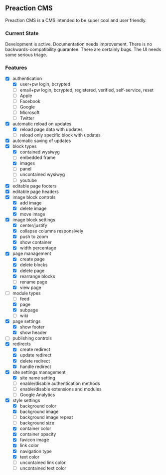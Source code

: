 ## Preaction CMS

Preaction CMS is a CMS intended to be super cool and user friendly.

### Current State

Development is active. Documentation needs improvement. There is no backwards-compatibility guarantee. There are certainly bugs. The UI needs some serious triage.

### Features

- [x] authentication
  - [x] user+pw login, bcrypted
  - [ ] email+pw login, bcrypted, registered, verified, self-service, reset
  - [ ] Apple
  - [ ] Facebook
  - [ ] Google
  - [ ] Microsoft
  - [ ] Twitter
- [x] automatic reload on updates
  - [x] reload page data with updates
  - [ ] reload only specific block with updates
- [x] automatic saving of updates
- [x] block types
  - [x] contained wysiwyg
  - [ ] embedded frame
  - [x] images
  - [ ] panel
  - [ ] uncontained wysiwyg
  - [ ] youtube
- [x] editable page footers
- [x] editable page headers
- [x] image block controls
  - [x] add image
  - [x] delete image
  - [x] move image
- [x] image block settings
  - [x] center/justify
  - [x] collapse columns responsively
  - [x] push to zoom
  - [x] show container
  - [x] width percentage
- [x] page management
  - [x] create page
  - [x] delete blocks
  - [x] delete page
  - [x] rearrange blocks
  - [ ] rename page
  - [x] view page
- [ ] module types
  - [ ] feed
  - [x] page
  - [x] subpage
  - [ ] wiki
- [x] page settings
  - [x] show footer
  - [x] show header
- [ ] publishing controls
- [x] redirects
  - [x] create redirect
  - [x] update redirect
  - [x] delete redirect
  - [x] handle redirect
- [x] site settings management
  - [x] site name setting
  - [ ] enable/disable authentication methods
  - [ ] enable/disable extensions and modules
  - [ ] Google Analytics
- [x] style settings
  - [x] background color
  - [x] background image
  - [ ] background image repeat
  - [ ] background size
  - [x] container color
  - [x] container opacity
  - [x] favicon image
  - [x] link color
  - [x] navigation type
  - [x] text color
  - [ ] uncontained link color
  - [ ] uncontained text color
